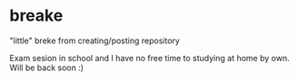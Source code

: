 # breake
"little" breke from creating/posting repository


Exam sesion in school and I have no free time to studying at home by own. Will be back soon :)
